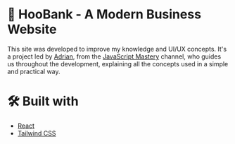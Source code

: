 # 🚀 HooBank - A Modern Business Website

This site was developed to improve my knowledge and UI/UX concepts. It's a project led by [Adrian](https://github.com/adrianhajdin), from the [JavaScript Mastery](https://www.youtube.com/@javascriptmastery) channel, who guides us throughout the development, explaining all the concepts used in a simple and practical way.

# 🛠️ Built with

* [React](https://reactjs.org/) 
* [Tailwind CSS](https://tailwindcss.com/)
